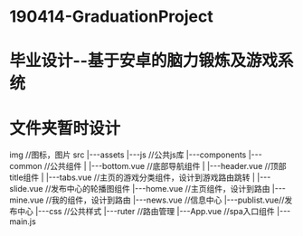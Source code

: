 
# 190414-GraduationProject
# 毕业设计--基于安卓的脑力锻炼及游戏系统

# 文件夹暂时设计
img //图标，图片
src
|---assets 
   |---js  //公共js库
|---components
   |---common //公共组件
   |   |---bottom.vue //底部导航组件
   |   |---header.vue //顶部title组件
   |   |---tabs.vue   //主页的游戏分类组件，设计到游戏路由跳转
   |   |---slide.vue  //发布中心的轮播图组件
   |---home.vue   //主页组件，设计到路由
   |---mine.vue   //我的组件，设计到路由
   |---news.vue   //信息中心
   |---publist.vue//发布中心
|---css     //公共样式
|---ruter   //路由管理
|---App.vue //spa入口组件
|---main.js  